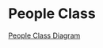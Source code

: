 People Class
============

[People Class Diagram](https://github.com/Team-MWSU/GroupProject/blob/master/Documents/Images/People%20-%20Class%20Diagram.png)
